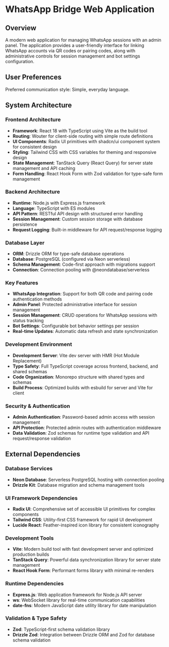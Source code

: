 # WhatsApp Bridge Web Application

## Overview

A modern web application for managing WhatsApp sessions with an admin panel. The application provides a user-friendly interface for linking WhatsApp accounts via QR codes or pairing codes, along with administrative controls for session management and bot settings configuration.

## User Preferences

Preferred communication style: Simple, everyday language.

## System Architecture

### Frontend Architecture
- **Framework**: React 18 with TypeScript using Vite as the build tool
- **Routing**: Wouter for client-side routing with simple route definitions
- **UI Components**: Radix UI primitives with shadcn/ui component system for consistent design
- **Styling**: Tailwind CSS with CSS variables for theming and responsive design
- **State Management**: TanStack Query (React Query) for server state management and API caching
- **Form Handling**: React Hook Form with Zod validation for type-safe form management

### Backend Architecture
- **Runtime**: Node.js with Express.js framework
- **Language**: TypeScript with ES modules
- **API Pattern**: RESTful API design with structured error handling
- **Session Management**: Custom session storage with database persistence
- **Request Logging**: Built-in middleware for API request/response logging

### Database Layer
- **ORM**: Drizzle ORM for type-safe database operations
- **Database**: PostgreSQL (configured via Neon serverless)
- **Schema Management**: Code-first approach with migrations support
- **Connection**: Connection pooling with @neondatabase/serverless

### Key Features
- **WhatsApp Integration**: Support for both QR code and pairing code authentication methods
- **Admin Panel**: Protected administrative interface for session management
- **Session Management**: CRUD operations for WhatsApp sessions with status tracking
- **Bot Settings**: Configurable bot behavior settings per session
- **Real-time Updates**: Automatic data refresh and state synchronization

### Development Environment
- **Development Server**: Vite dev server with HMR (Hot Module Replacement)
- **Type Safety**: Full TypeScript coverage across frontend, backend, and shared schemas
- **Code Organization**: Monorepo structure with shared types and schemas
- **Build Process**: Optimized builds with esbuild for server and Vite for client

### Security & Authentication
- **Admin Authentication**: Password-based admin access with session management
- **API Protection**: Protected admin routes with authentication middleware
- **Data Validation**: Zod schemas for runtime type validation and API request/response validation

## External Dependencies

### Database Services
- **Neon Database**: Serverless PostgreSQL hosting with connection pooling
- **Drizzle Kit**: Database migration and schema management tools

### UI Framework Dependencies
- **Radix UI**: Comprehensive set of accessible UI primitives for complex components
- **Tailwind CSS**: Utility-first CSS framework for rapid UI development
- **Lucide React**: Feather-inspired icon library for consistent iconography

### Development Tools
- **Vite**: Modern build tool with fast development server and optimized production builds
- **TanStack Query**: Powerful data synchronization library for server state management
- **React Hook Form**: Performant forms library with minimal re-renders

### Runtime Dependencies
- **Express.js**: Web application framework for Node.js API server
- **ws**: WebSocket library for real-time communication capabilities
- **date-fns**: Modern JavaScript date utility library for date manipulation

### Validation & Type Safety
- **Zod**: TypeScript-first schema validation library
- **Drizzle Zod**: Integration between Drizzle ORM and Zod for database schema validation